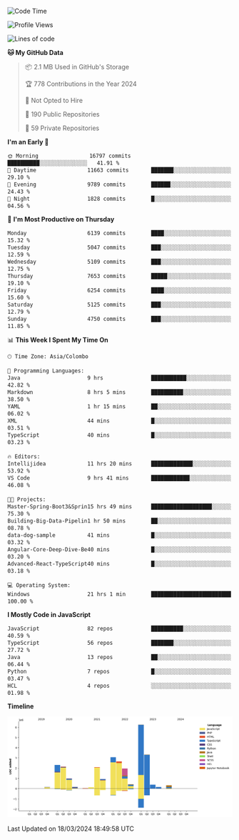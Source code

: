 
<!--START_SECTION:waka-->
![Code Time](http://img.shields.io/badge/Code%20Time-1%2C602%20hrs%2046%20mins-blue)

![Profile Views](http://img.shields.io/badge/Profile%20Views-0-blue)

![Lines of code](https://img.shields.io/badge/From%20Hello%20World%20I%27ve%20Written-27.4%20million%20lines%20of%20code-blue)

**🐱 My GitHub Data** 

> 📦 2.1 MB Used in GitHub's Storage 
 > 
> 🏆 778 Contributions in the Year 2024
 > 
> 🚫 Not Opted to Hire
 > 
> 📜 190 Public Repositories 
 > 
> 🔑 59 Private Repositories 
 > 
**I'm an Early 🐤** 

```text
🌞 Morning                16797 commits       ██████████░░░░░░░░░░░░░░░   41.91 % 
🌆 Daytime                11663 commits       ███████░░░░░░░░░░░░░░░░░░   29.10 % 
🌃 Evening                9789 commits        ██████░░░░░░░░░░░░░░░░░░░   24.43 % 
🌙 Night                  1828 commits        █░░░░░░░░░░░░░░░░░░░░░░░░   04.56 % 
```
📅 **I'm Most Productive on Thursday** 

```text
Monday                   6139 commits        ████░░░░░░░░░░░░░░░░░░░░░   15.32 % 
Tuesday                  5047 commits        ███░░░░░░░░░░░░░░░░░░░░░░   12.59 % 
Wednesday                5109 commits        ███░░░░░░░░░░░░░░░░░░░░░░   12.75 % 
Thursday                 7653 commits        █████░░░░░░░░░░░░░░░░░░░░   19.10 % 
Friday                   6254 commits        ████░░░░░░░░░░░░░░░░░░░░░   15.60 % 
Saturday                 5125 commits        ███░░░░░░░░░░░░░░░░░░░░░░   12.79 % 
Sunday                   4750 commits        ███░░░░░░░░░░░░░░░░░░░░░░   11.85 % 
```


📊 **This Week I Spent My Time On** 

```text
🕑︎ Time Zone: Asia/Colombo

💬 Programming Languages: 
Java                     9 hrs               ███████████░░░░░░░░░░░░░░   42.82 % 
Markdown                 8 hrs 5 mins        ██████████░░░░░░░░░░░░░░░   38.50 % 
YAML                     1 hr 15 mins        ██░░░░░░░░░░░░░░░░░░░░░░░   06.02 % 
XML                      44 mins             █░░░░░░░░░░░░░░░░░░░░░░░░   03.51 % 
TypeScript               40 mins             █░░░░░░░░░░░░░░░░░░░░░░░░   03.23 % 

🔥 Editors: 
Intellijidea             11 hrs 20 mins      █████████████░░░░░░░░░░░░   53.92 % 
VS Code                  9 hrs 41 mins       ████████████░░░░░░░░░░░░░   46.08 % 

🐱‍💻 Projects: 
Master-Spring-Boot3&Sprin15 hrs 49 mins      ███████████████████░░░░░░   75.30 % 
Building-Big-Data-Pipelin1 hr 50 mins        ██░░░░░░░░░░░░░░░░░░░░░░░   08.78 % 
data-dog-sample          41 mins             █░░░░░░░░░░░░░░░░░░░░░░░░   03.32 % 
Angular-Core-Deep-Dive-Be40 mins             █░░░░░░░░░░░░░░░░░░░░░░░░   03.20 % 
Advanced-React-TypeScript40 mins             █░░░░░░░░░░░░░░░░░░░░░░░░   03.18 % 

💻 Operating System: 
Windows                  21 hrs 1 min        █████████████████████████   100.00 % 
```

**I Mostly Code in JavaScript** 

```text
JavaScript               82 repos            ██████████░░░░░░░░░░░░░░░   40.59 % 
TypeScript               56 repos            ███████░░░░░░░░░░░░░░░░░░   27.72 % 
Java                     13 repos            ██░░░░░░░░░░░░░░░░░░░░░░░   06.44 % 
Python                   7 repos             █░░░░░░░░░░░░░░░░░░░░░░░░   03.47 % 
HCL                      4 repos             ░░░░░░░░░░░░░░░░░░░░░░░░░   01.98 % 
```



**Timeline**

![Lines of Code chart](https://raw.githubusercontent.com/ccweerasinghe1994/ccweerasinghe1994/master/assets/bar_graph.png)


 Last Updated on 18/03/2024 18:49:58 UTC
<!--END_SECTION:waka-->
